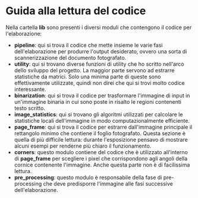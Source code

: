 # Guida alla lettura del codice

Nella cartella __lib__ sono presenti i diversi moduli che contengono il codice per l'elaborazione:

- __pipeline__: qui si trova il codice che mette insieme le varie fasi dell'elaborazione
per produrre l'output desiderato, ovvero una sorta di scannerizzazione del documento fotografato.
- __utility__: qui si trovano diverse funzioni di utility che ho scritto nell'arco dello
sviluppo del progetto. La maggior parte servono ad estrarre statistiche da matrici.
Solo una minima parte di queste sono effettivamente utilizzate,
quindi non direi che qui si trovi molto codice interessante.
- __binarization__: qui si trova il codice per trasformare l'immagine di input in un'immagine binaria
in cui sono poste in risalto le regioni contenenti testo scritto.
- __image_statistics__: qui si trovano gli algoritmi utilizzati per calcolare
le statistiche locali dell'immagine in modo computazionalmente efficiente.
- __page_frame__: qui si trova il codice per estrarre dall'immagine principale il
rettangolo minimo che contiene il foglio fotografato. Questa sezione è quella di
più difficile lettura: durante l'esposizione pensavo di mostrare alcuni esempi
per renderne più chiaro il funzionamento.
- __corners__: questo modulo contiene del codice che è utilizzato all'interno
di __page_frame__ per scegliere i pixel che corrispondono agli angoli della
cornice contenente l'immagine. Anche questa parte non è di facilissima lettura.
- __pre_processing__: questo modulo è responsabile della fase di pre-processing che deve
predisporre l'immagine alle fasi successive dell'elaborazione.
